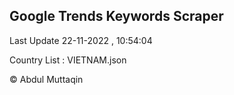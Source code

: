 

## Google Trends Keywords Scraper 
 
Last Update 22-11-2022 , 10:54:04

Country List :
VIETNAM.json



© Abdul Muttaqin 
